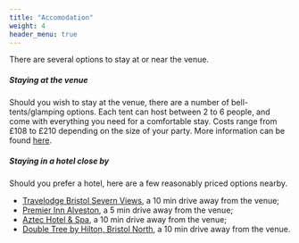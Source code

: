```yaml
---
title: "Accomodation"
weight: 4
header_menu: true
---
```


There are several options to stay at or near the venue.

##### Staying at the venue

Should you wish to stay at the venue, there are a number of bell-tents/glamping
options. Each tent can host between 2 to 6 people, and come with everything you
need for a comfortable stay. Costs range from £108 to £210 depending on the size
of your party. More information can be found
[here](https://olddownestate.co.uk/bell-tents/).

##### Staying in a hotel close by

Should you prefer a hotel, here are a few reasonably priced options nearby.
* [Travelodge Bristol Severn Views](https://maps.app.goo.gl/x6RP8gmKPvaxuuZh9),
a 10 min drive away from the venue;
* [Premier Inn Alveston](https://maps.app.goo.gl/fpEKZCjLCYFX5LY59), a 5 min
drive away from the venue;
* [Aztec Hotel & Spa](https://maps.app.goo.gl/PmxYfnGdN2TDAVXM8), a 10 min drive
away from the venue;
* [Double Tree by Hilton, Bristol North](https://maps.app.goo.gl/7tqfg6wq76UUw4nb7),
 a 10 min drive away from the venue.
